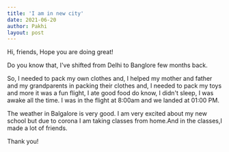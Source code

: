 ```yaml
---
title: 'I am in new city'
date: 2021-06-20
author: Pakhi
layout: post
---
```

Hi, friends,
Hope you are doing great!

Do you know that, I've shifted from Delhi to Banglore few months back.

So, I needed to pack my own clothes and, I helped my mother and father and my grandparents in packing their clothes and, I needed to pack my toys and more it was a fun flight, I ate good food do know, I didn't sleep, I was awake all the time. I was in the flight at 8:00am and we landed at 01:00 PM. 

The weather in Balgalore is very good. I am very excited about my new school but due to corona I am taking classes from home.And in the classes,I made a lot of friends. 


Thank you!
